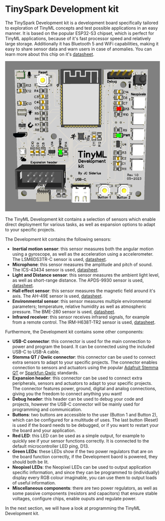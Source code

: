 # TinySpark Development kit

The TinySpark Development kit is a development board specifically tailored to exploration of TinyML concepts and test possible applications in an easy manner. It is based on the popular ESP32-S3 chipset, which is perfect for TinyML applications, because of it's fast processor speed and relatively large storage. Additionally it has Bluetooth 5 and WiFi capabilities, making it easy to share sensor data and warn users in case of anomalies. You can learn more about this chip on it's [datasheet](../assets/datasheets/esp32-s3-wroom-1.pdf).

![TinyML Development kit](../assets/images/devboard.png)

The TinyML Development kit contains a selection of sensors which enable direct deployment for various tasks, as well as expansion options to adapt to your specific projects.

The Development kit contains the following sensors:

- **Inertial motion sensor**: this sensor measures both the angular motion using a gyroscope, as well as the acceleration using a accelerometer. The LSM6DS3TR-C sensor is used, [datasheet](../assets/datasheets/lsm6ds3tr-c.pdf).
- **Microphone**: this sensor measures the amplitude and pitch of sound. The ICS-43434 sensor is used, [datasheet](../assets/datasheets/ics-43434.pdf).
- **Light and Distance sensor**: this sensor measures the ambient light level, as well as short-range distance. The APDS-9930 sensor is used, [datasheet](../assets/datasheets/apds-9930.pdf).
- **Hall effect sensor**: this sensor measures the magnetic field around it's axis. The AH-49E sensor is used, [datasheet](../assets/datasheets/ah-49e.pdf).
- **Environmental sensor**: this sensor measures multiple environmental parameters; temperature, relative humidity as well as atmospheric pressure. The BME-280 sensor is used, [datasheet](../assets/datasheets/bme-280.pdf).
- **Infrared receiver**: this sensor receives infrared signals, for example from a remote control. The IRM-H638T-TR2 sensor is used, [datasheet](../assets/datasheets/irm-h638t-tr2.pdf).

Furthermore, the Development kit contains some other components:

- **USB-C connector**: this connector is used for the main connection to power and program the board. It can be connected using the included USB-C to USB-A cable.
- **Stemma QT / Qwiic connector**: this connector can be used to connect extra sensors to adapt to your specific projects. The connector enables connection to sensors and actuators using the popular [Adafruit Stemma QT](https://www.adafruit.com/category/620) or [Sparkfun Qwiic](https://www.sparkfun.com/categories/399) standards.
- **Expansion header**: this connector can be used to connect extra peripherals, sensors and actuators to adapt to your specific projects. The connector features power, ground, digital and analog connections, giving you the freedom to connect anything you want!
- **Debug header**: this header can be used to debug your code and projects, however the USB-C connector will be mainly used for programming and communication.
- **Buttons**: two buttons are accessible to the user (Button 1 and Button 2), which can be configured for a multitude of uses. The last button (Reset) is used if the board needs to be debugged, or if you want to restart your the board and your application.
- **Red LED**: this LED can be used as a simple output, for example to quickly see if your sensor functions correctly. It is connected to the default microcontroller LED ping, D13.
- **Green LEDs**: these LEDs show if the two power regulators that are on the board function correctly, if the Development baord is powered, they should both be lit.
- **Neopixel LEDs**: the Neopixel LEDs can be used to output application specific information, and since they can be programmed to (individually) display every RGB colour imaginable, you can use them to output loads of useful information.
- **Miscellaneous components**: there are two power regulators, as well as some passive components (resistors and capacitors) that ensure stable voltages, configure chips, enable ouputs and regulate power.

In the next section, we will have a look at programming the TinyML Development kit.